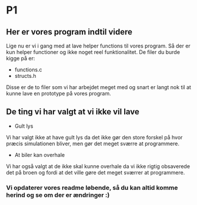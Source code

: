 # P1
## Her er vores program indtil videre
Lige nu er vi i gang med at lave helper functions til vores program.
Så der er kun helper functioner og ikke noget reel funktionalitet.
De filer du burde kigge på er: 
- functions.c
- structs.h

Disse er de to filer som vi har arbejdet meget med og snart er langt nok til at kunne lave en prototype på vores program.

## De ting vi har valgt at vi ikke vil lave
- Gult lys

Vi har valgt ikke at have gult lys da det ikke gør den store forskel på hvor præcis simulationen bliver, men gør det meget sværre at programmere.
- At biler kan overhale

Vi har også valgt at de ikke skal kunne overhale da vi ikke rigtig obsaverede det på broen og fordi at det ville gøre det meget sværrer at programmere.

### Vi opdaterer vores readme løbende, så du kan altid komme herind og se om der er ændringer :)
